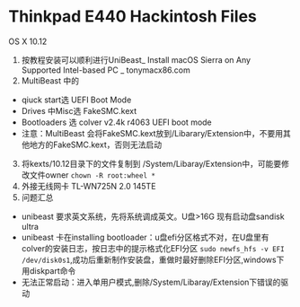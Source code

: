 Thinkpad E440 Hackintosh Files
===
OS X 10.12

1. 按教程安装可以顺利进行UniBeast_ Install macOS Sierra on Any Supported Intel-based PC _ tonymacx86.com
2. MultiBeast 中的 
  - qiuck start选  UEFI Boot Mode
  - Drives 中Misc选 FakeSMC.kext
  - Bootloaders 选 colver v2.4k r4063 UEFI boot mode
  - 注意：MultiBeast 会将FakeSMC.kext放到/Libarary/Extension中，不要用其他地方的FakeSMC.kext，否则无法启动
3. 将kexts/10.12目录下的文件复制到 /System/Libaray/Extension中，可能要修改文件owner `chown -R root:wheel *`
4. 外接无线网卡 TL-WN725N 2.0 145TE
5. 问题汇总
  - unibeast 要求英文系统，先将系统调成英文。U盘>16G 现有启动盘sandisk ultra
  - unibeast 卡在installing bootloader：u盘efi分区格式不对，在U盘里有colver的安装日志，按日志中的提示格式化EFI分区 `sudo newfs_hfs -v EFI /dev/disk0s1`,成功后重新制作安装盘，重做时最好删除EFI分区,windows下用diskpart命令
  - 无法正常启动：进入单用户模式,删除/System/Libaray/Extension下错误的驱动
